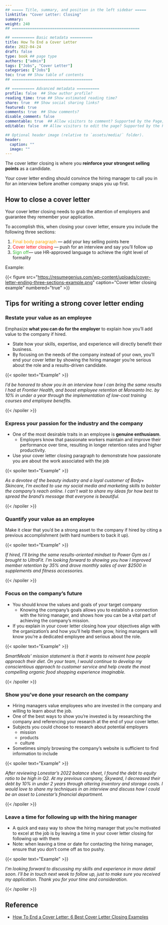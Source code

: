 ```yaml
---
## ===== Title, summary, and position in the left sidebar =====
linktitle: "Cover Letter: Closing"
summary: 
weight: 240
## =========================================================

## ========== Basic metadata ==========
title: How To End a Cover Letter
date: 2022-04-24
draft: false
type: book ## page type
authors: ["admin"]
tags: ["Jobs", "Cover Letter"]
categories: ["Jobs"]
toc: true ## Show table of contents
## ====================================

## ========== Advanced metadata ========== 
profile: false  ## Show author profile?
reading_time: true ## Show estimated reading time?
share: true  ## Show social sharing links?
featured: true
comments: true  ## Show comments?
disable_comment: false
commentable: true  ## Allow visitors to comment? Supported by the Page, Post, and Book content types.
editable: false  ## Allow visitors to edit the page? Supported by the Page, Post, and Book content types.

## Optional header image (relative to `assets/media/` folder).
header:
  caption: ""
  image: ""
---
```


The cover letter closing is where you **reinforce your strongest selling points** as a candidate.

Your cover letter ending should convince the hiring manager to call you in for an interview before another company snaps you up first.

## How to close a cover letter

Your cover letter closing needs to grab the attention of employers and guarantee they remember your application. 

To accomplish this, when closing your cover letter, ensure you include the following three sections:

1. <span style="color:orange">Final body paragraph</span> — add your key selling points here
2. <span style="color:red">Cover letter closing</span> — push for an interview and say you’ll follow up
3. <span style="color: #2eb82e">Sign off</span>— use HR-approved language to achieve the right level of formality

Example:

{{< figure src="https://resumegenius.com/wp-content/uploads/cover-letter-ending-three-sections-example.png" caption="Cover letter closing example" numbered="true" >}}

## Tips for writing a strong cover letter ending

### Restate your value as an employee

Emphasize **what you can do for the employer** to explain how you’ll add value to the company if hired.

- State how your skills, expertise, and experience will directly benefit their business.
- By focusing on the needs of the company instead of your own, you’ll end your cover letter by showing the hiring manager you’re serious about the role and a results-driven candidate. 

{{< spoiler text="Example" >}} 

*I’d be honored to show you in an interview how I can bring the same results I had at Frontier Health, and boost employee retention at Monsanto Inc. by 10% in under a year through the implementation of low-cost training courses and employee benefits.*

{{< /spoiler >}}

### Express your passion for the industry and the company

- One of the most desirable traits in an employee is **genuine enthusiasm**.
  - Employers know that passionate workers maintain and improve their performance over time, resulting in longer retention rates and higher productivity.
- Use your cover letter closing paragraph to demonstrate how passionate you are about the work associated with the job

{{< spoiler text="Example" >}} 

*As a devotee of the beauty industry and a loyal customer of Body+ Skincare, I’m excited to use my social media and marketing skills to bolster the company’s reach online. I can’t wait to share my ideas for how best to spread the brand’s message that everyone is beautiful.*

{{< /spoiler >}}

### Quantify your value as an employee

Make it clear that you’d be a strong asset to the company if hired by citing a previous accomplishment (with hard numbers to back it up). 

{{< spoiler text="Example" >}} 

*If hired, I’ll bring the same results-oriented mindset to Power Gym as I brought to UltraFit. I’m looking forward to showing you how I improved member retention by 35% and drove monthly sales of over $2500 in supplements and fitness accessories.*

{{< /spoiler >}}

### Focus on the company’s future

- You should know the values and goals of your target company
  - Knowing the company’s goals allows you to establish a connection with the hiring manager, and shows how you can be a vital part of achieving the company’s mission.
- If you explain in your cover letter closing how your objectives align with the organization’s and how you’ll help them grow, hiring managers will know you’re a dedicated employee and serious about the role.

{{< spoiler text="Example" >}} 

*SmartMeals’ mission statement is that it wants to reinvent how people approach their diet. On your team, I would continue to develop my conscientious approach to customer service and help create the most compelling organic food shopping experience imaginable.*

{{< /spoiler >}}

### Show you’ve done your research on the company 

- Hiring managers value employees who are invested in the company and willing to learn about the job. 
- One of the best ways to show you’re invested is by researching the company and referencing your research at the end of your cover letter.
- Subjects you could choose to research about potential employers
  - mission
  - products
  - culture
- Sometimes simply browsing the company’s website is sufficient to find information to include

{{< spoiler text="Example" >}} 

*After reviewing Lonestar’s 2022 balance sheet, I found the debt to equity ratio to be high in Q2. At my previous company, Skyward, I decreased their debt by 10% in under 2 years through altering inventory and storage costs. I would love to share my techniques in an interview and discuss how I could be an asset to Lonestar’s financial department.* 

{{< /spoiler >}}

### Leave a time for following up with the hiring manager

- A quick and easy way to show the hiring manager that you’re motivated to excel at the job is by leaving a time in your cover letter closing for following up with them
- Note: when leaving a time or date for contacting the hiring manager, ensure that you don’t come off as too pushy. 

{{< spoiler text="Example" >}} 

*I’m looking forward to discussing my skills and experience in more detail soon. I’ll be in touch next week to follow up, just to make sure you received my application. Thank you for your time and consideration.*

{{< /spoiler >}}

## Reference

- [How To End a Cover Letter: 6 Best Cover Letter Closing Examples](https://resumegenius.com/blog/cover-letter-help/how-to-end-a-cover-letter)